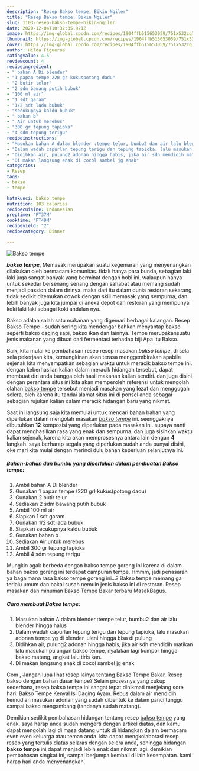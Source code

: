 ```yaml
---
description: "Resep Bakso tempe, Bikin Ngiler"
title: "Resep Bakso tempe, Bikin Ngiler"
slug: 1103-resep-bakso-tempe-bikin-ngiler
date: 2020-12-04T10:32:35.921Z
image: https://img-global.cpcdn.com/recipes/1904ffb515653059/751x532cq70/bakso-tempe-foto-resep-utama.jpg
thumbnail: https://img-global.cpcdn.com/recipes/1904ffb515653059/751x532cq70/bakso-tempe-foto-resep-utama.jpg
cover: https://img-global.cpcdn.com/recipes/1904ffb515653059/751x532cq70/bakso-tempe-foto-resep-utama.jpg
author: Hilda Figueroa
ratingvalue: 4.5
reviewcount: 4
recipeingredient:
- " bahan A Di blender"
- "1 papan tempe 220 gr kukuspotong dadu"
- "2 butir telur"
- "2 sdm bawang putih bubuk"
- "100 ml air"
- "1 sdt garam"
- "1/2 sdt lada bubuk"
- "secukupnya kaldu bubuk"
- " bahan b"
- " Air untuk merebus"
- "300 gr tepung tapioka"
- "4 sdm tepung terigu"
recipeinstructions:
- "Masukan bahan A dalam blender :tempe telur, bumbu2 dan air lalu blender hingga halus"
- "Dalam wadah capurlan tepung terigu dan tepung tapioka, lalu masukan adonan tempe yg di blender, uleni hingga bisa di pulung"
- "Didihkan air, pulung2 adonan hingga habis, jika air sdh mendidih matikan lalu masukan pulungan bakso tempe, nyalakan lagi kompor hingga bakso matang, angkat lalu tiris kan."
- "Di makan langsung enak di cocol sambel jg enak"
categories:
- Resep
tags:
- bakso
- tempe

katakunci: bakso tempe 
nutrition: 103 calories
recipecuisine: Indonesian
preptime: "PT37M"
cooktime: "PT49M"
recipeyield: "2"
recipecategory: Dinner

---
```



![Bakso tempe](https://img-global.cpcdn.com/recipes/1904ffb515653059/751x532cq70/bakso-tempe-foto-resep-utama.jpg)

<b><i>bakso tempe</i></b>, Memasak merupakan suatu kegemaran yang menyenangkan dilakukan oleh bermacam komunitas. tidak hanya para bunda, sebagian laki laki juga sangat banyak yang berminat dengan hobi ini. walaupun hanya untuk sekedar bersenang senang dengan sahabat atau memang sudah menjadi passion dalam dirinya. maka dari itu dalam dunia restoran sekarang tidak sedikit ditemukan cowok dengan skill memasak yang sempurna, dan lebih banyak juga kita jumpai di aneka depot dan restoran yang mempunyai koki laki laki sebagai koki andalan nya.

Bakso adalah salah satu makanan yang digemari berbagai kalangan. Resep Bakso Tempe - sudah sering kita mendengar bahkan menyantap bakso seperti bakso daging sapi, bakso ikan dan lainnya. Tempe merupakansuatu jenis makanan yang dibuat dari fermentasi terhadap biji Apa Itu Bakso.

Baik, kita mulai ke pembahasan resep resep masakan <i>bakso tempe</i>. di sela sela pekerjaan kita, kemungkinan akan terasa menggembirakan apabila sejenak kita menyempatkan sebagian waktu untuk meracik bakso tempe ini. dengan keberhasilan kalian dalam meracik hidangan tersebut, dapat membuat diri anda bangga oleh hasil makanan kalian sendiri. dan juga disini dengan perantara situs ini kita akan memperoleh referensi untuk mengolah olahan <u>bakso tempe</u> tersebut menjadi masakan yang lezat dan menggugah selera, oleh karena itu tandai alamat situs ini di ponsel anda sebagai sebagian rujukan kalian dalam meracik hidangan baru yang nikmat.


Saat ini langsung saja kita memulai untuk mencari bahan bahan yang diperlukan dalam mengolah masakan <u><i>bakso tempe</i></u> ini. seenggaknya dibutuhkan <b>12</b> komposisi yang diperlukan pada masakan ini. supaya nanti dapat menghasilkan rasa yang enak dan sempurna. dan juga sisihkan waktu kalian sejenak, karena kita akan memprosesnya antara lain dengan <b>4</b> langkah. saya berharap segala yang diperlukan sudah anda punyai disini, oke mari kita mulai dengan merinci dulu bahan keperluan selanjutnya ini.

<!--inarticleads1-->

##### Bahan-bahan dan bumbu yang diperlukan dalam pembuatan Bakso tempe:

1. Ambil  bahan A Di blender
1. Gunakan 1 papan tempe (220 gr) kukus(potong dadu)
1. Gunakan 2 butir telur
1. Sediakan 2 sdm bawang putih bubuk
1. Ambil 100 ml air
1. Siapkan 1 sdt garam
1. Gunakan 1/2 sdt lada bubuk
1. Siapkan secukupnya kaldu bubuk
1. Gunakan  bahan b
1. Sediakan  Air untuk merebus
1. Ambil 300 gr tepung tapioka
1. Ambil 4 sdm tepung terigu


Mungkin agak berbeda dengan bakso tempe goreng ini karena di dalam bahan bakso goreng ini terdapat campuran tempe. Hmmm, jadi penasaran ya bagaimana rasa bakso tempe goreng ini…? Bakso tempe memang ga terlalu umum dan bakal susah nemuin jenis bakso ini di restoran. Resep masakan dan minuman Bakso Tempe Bakar terbaru MasakBagus. 

<!--inarticleads2-->

##### Cara membuat Bakso tempe:

1. Masukan bahan A dalam blender :tempe telur, bumbu2 dan air lalu blender hingga halus
1. Dalam wadah capurlan tepung terigu dan tepung tapioka, lalu masukan adonan tempe yg di blender, uleni hingga bisa di pulung
1. Didihkan air, pulung2 adonan hingga habis, jika air sdh mendidih matikan lalu masukan pulungan bakso tempe, nyalakan lagi kompor hingga bakso matang, angkat lalu tiris kan.
1. Di makan langsung enak di cocol sambel jg enak


Com , Jangan lupa lihat resep lainya tentang Bakso Tempe Bakar. Resep bakso dengan bahan dasar tempe? Selain prosesnya yang cukup sederhana, resep bakso tempe ini sangat tepat dinikmati menjelang sore hari. Bakso Tempe Kenyal Isi Daging Ayam. Rebus dalam air mendidih kemudian masukan adonan yang sudah dibentuk ke dalam panci tunggu sampai bakso mengambang (tandanya sudah matang). 

Demikian sedikit pembahasan hidangan tentang resep <u>bakso tempe</u> yang enak. saya harap anda sudah mengerti dengan artikel diatas, dan kamu dapat mengolah lagi di masa datang untuk di hidangkan dalam bermacam even even keluarga atau teman anda. kita dapat mengkolaborasi resep resep yang tertulis diatas selaras dengan selera anda, sehingga hidangan <b>bakso tempe</b> ini dapat menjadi lebih enak dan nikmat lagi. demikian pembahasan singkat ini, sampai berjumpa kembali di lain kesempatan. kami harap hari anda menyenangkan.
